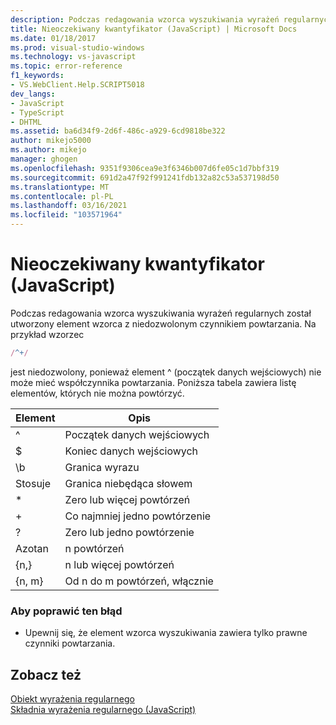 ```yaml
---
description: Podczas redagowania wzorca wyszukiwania wyrażeń regularnych został utworzony element wzorca z niedozwolonym czynnikiem powtarzania.
title: Nieoczekiwany kwantyfikator (JavaScript) | Microsoft Docs
ms.date: 01/18/2017
ms.prod: visual-studio-windows
ms.technology: vs-javascript
ms.topic: error-reference
f1_keywords:
- VS.WebClient.Help.SCRIPT5018
dev_langs:
- JavaScript
- TypeScript
- DHTML
ms.assetid: ba6d34f9-2d6f-486c-a929-6cd9818be322
author: mikejo5000
ms.author: mikejo
manager: ghogen
ms.openlocfilehash: 9351f9306cea9e3f6346b007d6fe05c1d7bbf319
ms.sourcegitcommit: 691d2a47f92f991241fdb132a82c53a537198d50
ms.translationtype: MT
ms.contentlocale: pl-PL
ms.lasthandoff: 03/16/2021
ms.locfileid: "103571964"
---
```

# <a name="unexpected-quantifier-javascript"></a>Nieoczekiwany kwantyfikator (JavaScript)
Podczas redagowania wzorca wyszukiwania wyrażeń regularnych został utworzony element wzorca z niedozwolonym czynnikiem powtarzania. Na przykład wzorzec  
  
```js
/^+/  
```  
  
 jest niedozwolony, ponieważ element ^ (początek danych wejściowych) nie może mieć współczynnika powtarzania. Poniższa tabela zawiera listę elementów, których nie można powtórzyć.  
  
|Element|Opis|  
|-------------|-----------------|  
|^|Początek danych wejściowych|  
|$|Koniec danych wejściowych|  
|\b|Granica wyrazu|  
|Stosuje|Granica niebędąca słowem|  
|*|Zero lub więcej powtórzeń|  
|+|Co najmniej jedno powtórzenie|  
|?|Zero lub jedno powtórzenie|  
|Azotan|n powtórzeń|  
|{n,}|n lub więcej powtórzeń|  
|{n, m}|Od n do m powtórzeń, włącznie|  
  
### <a name="to-correct-this-error"></a>Aby poprawić ten błąd  
  
- Upewnij się, że element wzorca wyszukiwania zawiera tylko prawne czynniki powtarzania.  
  
## <a name="see-also"></a>Zobacz też  
 [Obiekt wyrażenia regularnego](https://developer.mozilla.org/docs/Web/JavaScript/Reference/Global_Objects/RegExp)   
 [Składnia wyrażenia regularnego (JavaScript)](/previous-versions/1400241x(v=vs.100))
